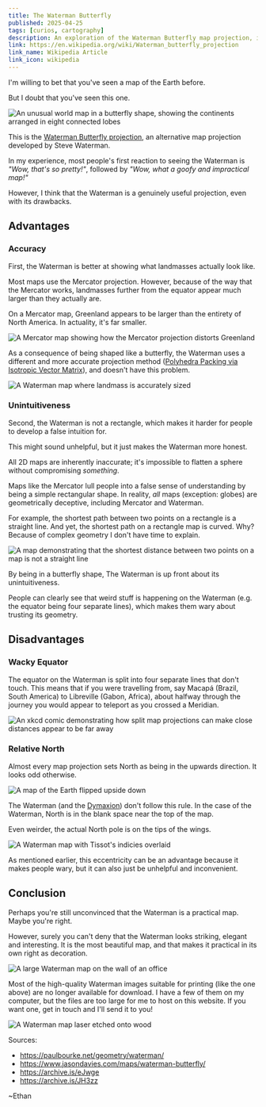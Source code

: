 ```yaml
---
title: The Waterman Butterfly
published: 2025-04-25
tags: [curios, cartography]
description: An exploration of the Waterman Butterfly map projection, its advantages, disadvantages, and visual appeal.
link: https://en.wikipedia.org/wiki/Waterman_butterfly_projection
link_name: Wikipedia Article
link_icon: wikipedia
---
```


I'm willing to bet that you've seen a map of the Earth before.

But I doubt that you've seen this one.

![An unusual world map in a butterfly shape, showing the continents arranged in eight connected lobes](~/waterman.webp)

This is the [Waterman Butterfly projection](https://en.wikipedia.org/wiki/Waterman_butterfly_projection), an alternative map projection developed by Steve Waterman.

In my experience, most people's first reaction to seeing the Waterman is *"Wow, that's so pretty!"*, followed by *"Wow, what a goofy and impractical map!"*

However, I think that the Waterman is a genuinely useful projection, even with its drawbacks.

## Advantages

### Accuracy

First, the Waterman is better at showing what landmasses actually look like.

Most maps use the Mercator projection. However, because of the way that the Mercator works, landmasses further from the equator appear much larger than they actually are.

On a Mercator map, Greenland appears to be larger than the entirety of North America. In actuality, it's far smaller.

![A Mercator map showing how the Mercator projection distorts Greenland](~/mercator_greenland.webp "What Greenland would look like on the Mercator if it was closer to the equator")

As a consequence of being shaped like a butterfly, the Waterman uses a different and more accurate projection method ([Polyhedra Packing via Isotropic Vector Matrix](https://paulbourke.net/geometry/waterman/)), and doesn't have this problem.

![A Waterman map where landmass is accurately sized](~/waterman_countries.webp "The true size of Greenland")

### Unintuitiveness

Second, the Waterman is not a rectangle, which makes it harder for people to develop a false intuition for.

This might sound unhelpful, but it just makes the Waterman more honest.

All 2D maps are inherently inaccurate; it's impossible to flatten a sphere without compromising *something*.

Maps like the Mercator lull people into a false sense of understanding by being a simple rectangular shape. In reality, *all* maps (exception: globes) are geometrically deceptive, including Mercator and Waterman.

For example, the shortest path between two points on a rectangle is a straight line. And yet, the shortest path on a rectangle map is curved. Why? Because of complex geometry I don't have time to explain.

![A map demonstrating that the shortest distance between two points on a map is not a straight line](~/shortest_distance_on_map.webp "The curved path is shorter than the straight path")

By being in a butterfly shape, The Waterman is up front about its unintuitiveness.

People can clearly see that weird stuff is happening on the Waterman (e.g. the equator being four separate lines), which makes them wary about trusting its geometry.

## Disadvantages

### Wacky Equator

The equator on the Waterman is split into four separate lines that don't touch. This means that if you were travelling from, say Macapá (Brazil, South America) to Libreville (Gabon, Africa), about halfway through the journey you would appear to teleport as you crossed a Meridian.

![An xkcd comic demonstrating how split map projections can make close distances appear to be far away](~/xkcd_sea_chase.webp "The problem with split projections")

### Relative North

Almost every map projection sets North as being in the upwards direction. It looks odd otherwise.

![A map of the Earth flipped upside down](~/flipped_map.webp "Maps looks weird upside down")

The Waterman (and the [Dymaxion](https://en.wikipedia.org/wiki/Dymaxion_map)) don't follow this rule. In the case of the Waterman, North is in the blank space near the top of the map.

Even weirder, the actual North pole is on the tips of the wings.

![A Waterman map with Tissot's indicies overlaid](~/waterman_tissot.webp "North pole is on the wingtips")

As mentioned earlier, this eccentricity can be an advantage because it makes people wary, but it can also just be unhelpful and inconvenient.

## Conclusion

Perhaps you're still unconvinced that the Waterman is a practical map. Maybe you're right.

However, surely you can't deny that the Waterman looks striking, elegant and interesting. It is the most beautiful map, and that makes it practical in its own right as decoration.

![A large Waterman map on the wall of an office](~/waterman_poster.webp)

Most of the high-quality Waterman images suitable for printing (like the one above) are no longer available for download. I have a few of them on my computer, but the files are too large for me to host on this website. If you want one, get in touch and I'll send it to you!

![A Waterman map laser etched onto wood](~/waterman_lasercut.webp)

Sources:

- <https://paulbourke.net/geometry/waterman/>
- <https://www.jasondavies.com/maps/waterman-butterfly/>
- <https://archive.is/eJwge>
- <https://archive.is/JH3zz>

~Ethan
